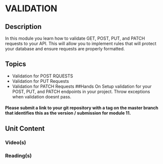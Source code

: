 # VALIDATION
## Description
In this module you learn how to validate GET, POST, PUT, and PATCH requests to your API.  This will allow you to implement rules that will protect your database and ensure requests are properly formatted.
## Topics
- Validation for POST RQUESTS
- Validation for PUT Requests
- Validation for PATCH Requests
##Hands On
Setup validation for your POST, PUT, and PATCH endpoints in your project.  Throw exceptions when validation doesnt pass.
#### Please submit a link to your git repository with a tag on the master branch that identifies this as the version / submission for module 11.
## Unit Content
### Video(s)
### Reading(s)